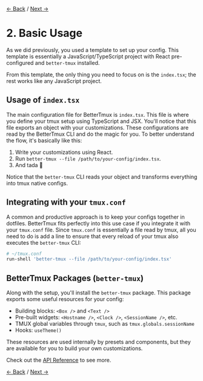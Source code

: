 [← Back](./setup.md) / [Next →](./api-reference.md)

# 2. Basic Usage

As we did previously, you used a template to set up your config. This template is essentially a JavaScript/TypeScript project with React pre-configured and `better-tmux` installed.

From this template, the only thing you need to focus on is the `index.tsx`; the rest works like any JavaScript project.

## Usage of `index.tsx`

The main configuration file for BetterTmux is `index.tsx`. This file is where you define your tmux setup using TypeScript and JSX. You'll notice that this file exports an object with your customizations. These configurations are read by the BetterTmux CLI and do the magic for you. To better understand the flow, it's basically like this:
1. Write your customizations using React.
2. Run `better-tmux --file /path/to/your-config/index.tsx`.
3. And tada 🎉

Notice that the `better-tmux` CLI reads your object and transforms everything into tmux native configs.

## Integrating with your `tmux.conf`

A common and productive approach is to keep your configs together in dotfiles. BetterTmux fits perfectly into this use case if you integrate it with your `tmux.conf` file. Since `tmux.conf` is essentially a file read by tmux, all you need to do is add a line to ensure that every reload of your tmux also executes the `better-tmux` CLI:

```sh
# ~/tmux.conf
run-shell 'better-tmux --file /path/to/your-config/index.tsx'
```

## BetterTmux Packages (`better-tmux`)

Along with the setup, you'll install the `better-tmux` package. This package exports some useful resources for your config:

- Building blocks: `<Box />` and `<Text />`
- Pre-built widgets: `<Hostname />`, `<Clock />`, `<SessionName />`, etc.
- TMUX global variables through `tmux`, such as `tmux.globals.sessionName`
- Hooks: `useTheme()`

These resources are used internally by presets and components, but they are available for you to build your own customizations.

Check out the [API Reference](./api-reference.md) to see more.


[← Back](./setup.md) / [Next →](./api-reference.md)